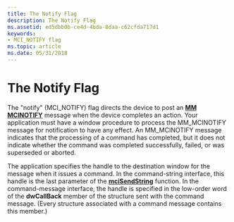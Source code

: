 ```yaml
---
title: The Notify Flag
description: The Notify Flag
ms.assetid: ed5dbb0b-ce4d-4bda-8daa-c62cfda717d1
keywords:
- MCI_NOTIFY flag
ms.topic: article
ms.date: 05/31/2018
---
```


# The Notify Flag

The "notify" (MCI\_NOTIFY) flag directs the device to post an [**MM MCINOTIFY**](mm-mcinotify.md) message when the device completes an action. Your application must have a window procedure to process the MM\_MCINOTIFY message for notification to have any effect. An MM\_MCINOTIFY message indicates that the processing of a command has completed, but it does not indicate whether the command was completed successfully, failed, or was superseded or aborted.

The application specifies the handle to the destination window for the message when it issues a command. In the command-string interface, this handle is the last parameter of the [**mciSendString**](/previous-versions//dd757161(v=vs.85)) function. In the command-message interface, the handle is specified in the low-order word of the **dwCallBack** member of the structure sent with the command message. (Every structure associated with a command message contains this member.)

 

 